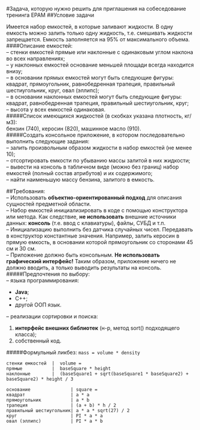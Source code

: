 ﻿#Задача, которую нужно решить для приглашения на собеседование тренинга EPAM
##Условие задачи

Имеется набор емкостей, в которые заливают жидкости. В одну емкость 
можно залить только одну жидкость, т.е. смешивать жидкости запрещается. 
Емкость заполняется на 95% от максимального объема.  
####Описание емкостей:  
– стенки емкостей прямые или наклонные с одинаковым углом наклона 
во всех направлениях;  
– у наклонных емкостей основание меньшей площади всегда находится 
внизу;  
– в основании прямых емкостей могут быть следующие фигуры: 
квадрат, прямоугольник, равнобедренная трапеция, правильный 
шестиугольник, круг, овал (эллипс);  
– в основании наклонных емкостей могут быть следующие фигуры: 
квадрат, равнобедренная трапеция, правильный шестиугольник, круг;  
– высота у всех емкостей одинаковая.  
#####Список имеющихся жидкостей (в скобках указана плотность, кг/м3):  
бензин (740), керосин (820), машинное масло (910).  
#####Создать консольное приложение, в котором последовательно выполнить 
следующие задания:  
– залить произвольным образом жидкости в набор емкостей (не менее 
10);  
– отсортировать емкости по убыванию массы залитой в них жидкости;  
– вывести на консоль в табличном виде (можно без границ) набор 
емкостей (полный состав атрибутов) и их содержимого;  
– найти наименьшую массу бензина, залитого в емкость.  

##Требования:  
– Использовать **объектно-ориентированный подход** для описания 
сущностей предметной области.  
– Набор емкостей инициализировать в коде с помощью конструктора 
или метода. Как следствие, **не использовать** внешние источники данных: 
**консоль** (т.е. ввод с клавиатуры), файлы, СУБД и т.п.  
– Инициализацию выполнить без датчика случайных чисел. Передавать 
в конструктор константные значения. Например, залить керосин в прямую 
емкость, в основании которой прямоугольник со сторонами 45 см и 30 см.  
– Приложение должно быть консольным. **Не использовать графический 
интерфейс!** Таким образом, приложение ничего не должно вводить, а только 
выводить результаты на консоль.  
#####Предпочтения по выбору:  
– языка программирования:  
  * **Java**;  
  * C++;  
  * другой ООП язык.  

– реализации сортировки и поиска:  
  1) **интерфейс внешних библиотек**  (н-р, метод sort() подходящего класса);  
  2) собственный код.  

#####Формульный ликбез:
`mass = volume * density`

```
стенки емкостей  |  volume = 
прямые           |  baseSquare * height
наклонные        |  (baseSquare1 + sqrt(baseSquare1 * baseSquare2) + baseSquare2) * height / 3
```

```
основание               | square = 
квадрат                 | a * a
прямоугольник           | a * b
трапеция                | (a + b) * h / 2
правильный шестиугольник| a * a * sqrt(27) / 2
круг                    | PI * a * a
овал (эллипс)           | PI * a * b
